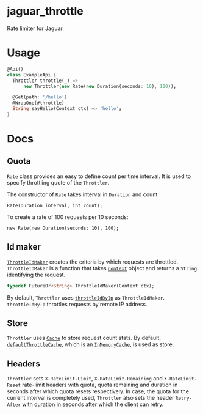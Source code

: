 # jaguar_throttle

Rate limiter for Jaguar

# Usage

```dart
@Api()
class ExampleApi {
  Throttler throttle(_) =>
      new Throttler(new Rate(new Duration(seconds: 10), 100));

  @Get(path: '/hello')
  @WrapOne(#throttle)
  String sayHello(Context ctx) => 'hello';
}
```
# Docs

## Quota

`Rate` class provides an easy to define count per time interval. It is used to specify throttling quote of the `Throttler`. 

The constructor of `Rate` takes interval in `Duration` and count.

    Rate(Duration interval, int count);

  
To create a rate of 100 requests per 10 seconds:

    new Rate(new Duration(seconds: 10), 100);

## Id maker
[`ThrottleIdMaker`][ThrottleIdMaker] creates the criteria by which requests are throttled. `ThrottleIdMaker` is a function that takes [`Context`][Context] object and returns a `String` identifying the request.

```dart
typedef FutureOr<String> ThrottleIdMaker(Context ctx);
```

By default, `Throttler` uses [`throttleIdByIp`][throttleIdByIp] as `ThrottleIdMaker`. `throttleIdByIp` throttles requests by remote IP address.

## Store
`Throttler` uses [`Cache`][Cache] to store request count stats. By default, [`defaultThrottleCache`][defaultThrottleCache], which is an [`InMemoryCache`][InMemoryCache], is used as store.

## Headers

`Throttler` sets `X-RateLimit-Limit`, `X-RateLimit-Remaining` and `X-RateLimit-Reset` rate-limit headers with quota, quota remaining and duration in seconds after which quota resets respectively. In case, the quota for the current interval is completely used, `Throttler` also sets the header `Retry-After` with duration in seconds after which the client can retry.

[jaguar_throttle]: https://github.com/Jaguar-dart/jaguar_throttle
[Context]: https://www.dartdocs.org/documentation/jaguar/latest/jaguar/Context-class.html
[throttleIdByIp]: https://www.dartdocs.org/documentation/jaguar_throttle/latest/jaguar_throttle/throttleIdByIp.html
[defaultThrottleCache]: https://www.dartdocs.org/documentation/jaguar_throttle/latest/jaguar_throttle/defaultThrottleCache.html
[ThrottleIdMaker]: https://www.dartdocs.org/documentation/jaguar_throttle/latest/jaguar_throttle/ThrottleIdMaker.html
[Cache]: https://www.dartdocs.org/documentation/jaguar_cache/latest/jaguar_cache/Cache-class.html
[InMemoryCache]: https://www.dartdocs.org/documentation/jaguar_cache/latest/jaguar_cache/InMemoryCache-class.html
